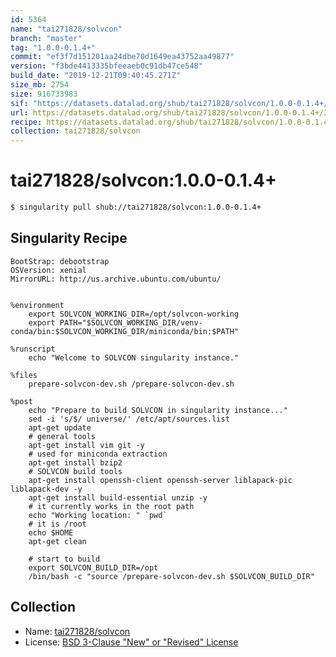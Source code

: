 ```yaml
---
id: 5364
name: "tai271828/solvcon"
branch: "master"
tag: "1.0.0-0.1.4+"
commit: "ef3f7d151201aa24dbe70d1649ea43752aa49877"
version: "f3bde4413335bfeeaeb0c91db47ce548"
build_date: "2019-12-21T09:40:45.271Z"
size_mb: 2754
size: 916733983
sif: "https://datasets.datalad.org/shub/tai271828/solvcon/1.0.0-0.1.4+/2019-12-21-ef3f7d15-f3bde441/f3bde4413335bfeeaeb0c91db47ce548.simg"
url: https://datasets.datalad.org/shub/tai271828/solvcon/1.0.0-0.1.4+/2019-12-21-ef3f7d15-f3bde441/
recipe: https://datasets.datalad.org/shub/tai271828/solvcon/1.0.0-0.1.4+/2019-12-21-ef3f7d15-f3bde441/Singularity
collection: tai271828/solvcon
---
```


# tai271828/solvcon:1.0.0-0.1.4+

```bash
$ singularity pull shub://tai271828/solvcon:1.0.0-0.1.4+
```

## Singularity Recipe

```singularity
BootStrap: debootstrap
OSVersion: xenial
MirrorURL: http://us.archive.ubuntu.com/ubuntu/


%environment
    export SOLVCON_WORKING_DIR=/opt/solvcon-working
    export PATH="$SOLVCON_WORKING_DIR/venv-conda/bin:$SOLVCON_WORKING_DIR/miniconda/bin:$PATH"

%runscript
    echo "Welcome to SOLVCON singularity instance."

%files
    prepare-solvcon-dev.sh /prepare-solvcon-dev.sh

%post
    echo "Prepare to build SOLVCON in singularity instance..."
    sed -i 's/$/ universe/' /etc/apt/sources.list
    apt-get update
    # general tools
    apt-get install vim git -y
    # used for miniconda extraction
    apt-get install bzip2
    # SOLVCON build tools
    apt-get install openssh-client openssh-server liblapack-pic liblapack-dev -y
    apt-get install build-essential unzip -y
    # it currently works in the root path
    echo "Working location: " `pwd`
    # it is /root
    echo $HOME
    apt-get clean

    # start to build
    export SOLVCON_BUILD_DIR=/opt
    /bin/bash -c "source /prepare-solvcon-dev.sh $SOLVCON_BUILD_DIR"
```

## Collection

 - Name: [tai271828/solvcon](https://github.com/tai271828/solvcon)
 - License: [BSD 3-Clause "New" or "Revised" License](https://api.github.com/licenses/bsd-3-clause)

